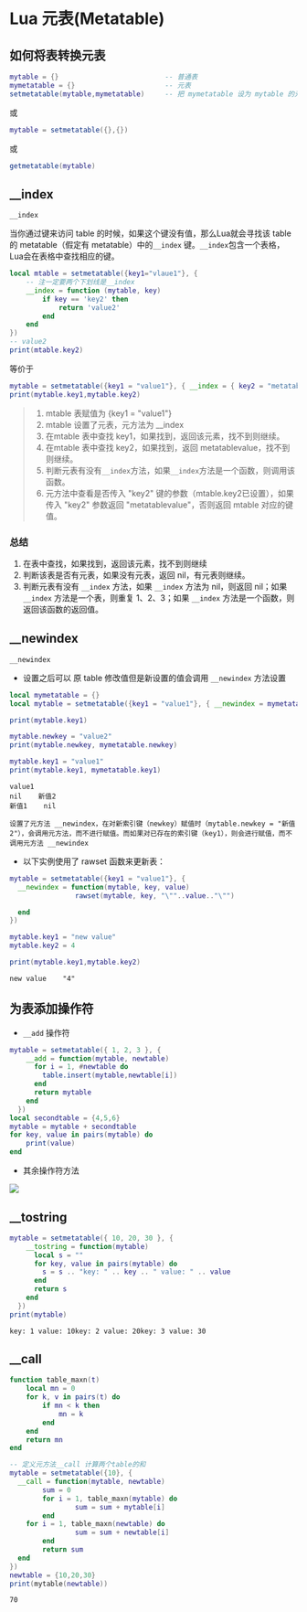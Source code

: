 # Lua 元表(Metatable)

## 如何将表转换元表

```lua
mytable = {}                          -- 普通表
mymetatable = {}                      -- 元表
setmetatable(mytable,mymetatable)     -- 把 mymetatable 设为 mytable 的元表
```

或

```lua
mytable = setmetatable({},{})
```

或

```lua
getmetatable(mytable)
```

## __index

`__index` 

当你通过键来访问 table 的时候，如果这个键没有值，那么Lua就会寻找该 table 的 metatable（假定有 metatable）中的`__index` 键。`__index`包含一个表格，Lua会在表格中查找相应的键。

```lua
local mtable = setmetatable({key1="vlaue1"}, {
    -- 注一定要两个下划线是__index
    __index = function (mytable, key)
        if key == 'key2' then
            return 'value2'
        end
    end
})
-- value2
print(mtable.key2)
```
等价于
```lua
mytable = setmetatable({key1 = "value1"}, { __index = { key2 = "metatablevalue" } })
print(mytable.key1,mytable.key2)
```

> 1. mtable 表赋值为 {key1 = "value1"}
> 2. mtable 设置了元表，元方法为 __index
> 3. 在mtable 表中查找 key1，如果找到，返回该元素，找不到则继续。
> 4. 在mtable 表中查找 key2，如果找到，返回 metatablevalue，找不到则继续。
> 5. 判断元表有没有`__index`方法，如果`__index`方法是一个函数，则调用该函数。
> 6. 元方法中查看是否传入 "key2" 键的参数（mtable.key2已设置），如果传入 "key2" 参数返回 "metatablevalue"，否则返回 mtable 对应的键值。

### 总结

1. 在表中查找，如果找到，返回该元素，找不到则继续
2. 判断该表是否有元表，如果没有元表，返回 nil，有元表则继续。
3. 判断元表有没有 `__index` 方法，如果 `__index` 方法为 nil，则返回 nil；如果`__index` 方法是一个表，则重复 1、2、3；如果 `__index` 方法是一个函数，则返回该函数的返回值。

## __newindex

`__newindex`  

- 设置之后可以 原 table 修改值但是新设置的值会调用 `__newindex` 方法设置

```lua
local mymetatable = {}
local mytable = setmetatable({key1 = "value1"}, { __newindex = mymetatable })

print(mytable.key1)

mytable.newkey = "value2"
print(mytable.newkey, mymetatable.newkey)

mytable.key1 = "value1"
print(mytable.key1, mymetatable.key1)
```
```text
value1
nil    新值2
新值1    nil
```
```text
设置了元方法 __newindex，在对新索引键（newkey）赋值时（mytable.newkey = "新值2"），会调用元方法，而不进行赋值。而如果对已存在的索引键（key1），则会进行赋值，而不调用元方法 __newindex
```

- 以下实例使用了 rawset 函数来更新表：

```lua
mytable = setmetatable({key1 = "value1"}, {
  __newindex = function(mytable, key, value)
                rawset(mytable, key, "\""..value.."\"")

  end
})

mytable.key1 = "new value"
mytable.key2 = 4

print(mytable.key1,mytable.key2)
```

```
new value    "4"
```

## 为表添加操作符

- `__add` 操作符

```lua
mytable = setmetatable({ 1, 2, 3 }, {
    __add = function(mytable, newtable)
      for i = 1, #newtable do
        table.insert(mytable,newtable[i])
      end
      return mytable
    end
  })
local secondtable = {4,5,6}
mytable = mytable + secondtable
for key, value in pairs(mytable) do
    print(value)
end
```

- 其余操作符方法

![](https://cdn.jsdelivr.net/gh/xiaou66/picture/image/1604402880695-1604402880691.png)

## __tostring

```lua
mytable = setmetatable({ 10, 20, 30 }, {
    __tostring = function(mytable)
      local s = ""
      for key, value in pairs(mytable) do
        s = s .. "key: " .. key .. " value: " .. value
      end
      return s
    end
  })
print(mytable)
```

```
key: 1 value: 10key: 2 value: 20key: 3 value: 30
```

## __call

```lua
function table_maxn(t)
    local mn = 0
    for k, v in pairs(t) do
        if mn < k then
            mn = k
        end
    end
    return mn
end

-- 定义元方法__call 计算两个table的和
mytable = setmetatable({10}, {
  __call = function(mytable, newtable)
        sum = 0
        for i = 1, table_maxn(mytable) do
                sum = sum + mytable[i]
        end
    for i = 1, table_maxn(newtable) do
                sum = sum + newtable[i]
        end
        return sum
  end
})
newtable = {10,20,30}
print(mytable(newtable))
```

```
70
```



